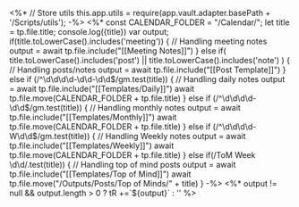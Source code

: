 <%*
	// Store utils
	this.app.utils = require(app.vault.adapter.basePath + '/Scripts/utils');
-%>
<%*
  const CALENDAR_FOLDER = "/Calendar/";
  let title = tp.file.title;
  console.log({title})
  var output;
  if(title.toLowerCase().includes('meeting')) {
	// Handling meeting notes
    output = await tp.file.include("[[Meeting Notes]]")
  } else if(
	  title.toLowerCase().includes('post')
	  || title.toLowerCase().includes('note')
  ) {
	// Handling posts/notes
    output = await tp.file.include("[[Post Template]]")
  } else if (/^\d\d\d\d-\d\d-\d\d$/gm.test(title)) {
    // Handling daily notes
    output = await tp.file.include("[[Templates/Daily]]")
    await tp.file.move(CALENDAR_FOLDER + tp.file.title)
  } else if (/^\d\d\d\d-\d\d$/gm.test(title)) {
	// Handling monthly notes
    output = await tp.file.include("[[Templates/Monthly]]")
	await tp.file.move(CALENDAR_FOLDER + tp.file.title)
  } else if (/^\d\d\d\d-W\d\d$/gm.test(title)) {
	// Handling Weekly notes
    output = await tp.file.include("[[Templates/Weekly]]")
	await tp.file.move(CALENDAR_FOLDER + tp.file.title)
  } else if(/ToM Week \d\d/.test(title)) {
	// Handling top of mind posts
    output = await tp.file.include("[[Templates/Top of Mind]]")
    await tp.file.move("/Outputs/Posts/Top of Minds/" + title)
  }
-%>
<%* output != null && output.length > 0 ? tR +=`${output}` : '' %>